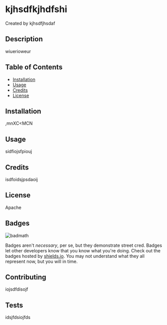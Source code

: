 
  # kjhsdfkjhdfshi

  Created by kjhsdfjhsdaf

  ## Description 

  wiuerioweur

  ## Table of Contents 

  * [Installation](#installation)
  * [Usage](#usage)
  * [Credits](#credits)
  * [License](#license)


  ## Installation

  ,mnXC<MCN

  ## Usage 

  sidfiojsfpiouj


  ## Credits

  isdfoidsjpsdaoij

  ## License

  Apache

  ## Badges

  ![badmath](https://img.shields.io/github/languages/top/nielsenjared/badmath)

  Badges aren't _necessary_, per se, but they demonstrate street cred. Badges let other developers know that you know what you're doing. Check out the badges hosted by [shields.io](https://shields.io/). You may not understand what they all represent now, but you will in time.


  ## Contributing

  iojsdfdisojf

  ## Tests

  idsjfdsiojfds

  